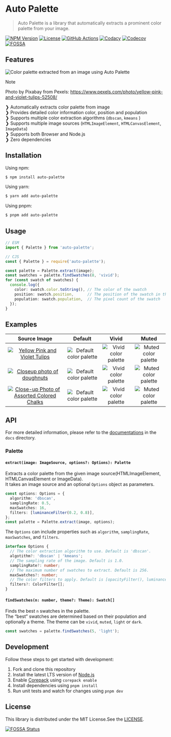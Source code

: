 # Auto Palette

> Auto Palette is a library that automatically extracts a prominent color palette from your image.

[![NPM Version](https://img.shields.io/npm/v/auto-palette)](https://www.npmjs.com/package/auto-palette)
[![License](https://img.shields.io/npm/l/auto-palette)](https://github.com/t28hub/auto-palette-ts/blob/main/LICENSE)
[![GitHub Actions](https://github.com/t28hub/auto-palette-ts/actions/workflows/build.yml/badge.svg)](https://github.com/t28hub/auto-palette-ts/actions/workflows/build.yml)
[![Codacy](https://app.codacy.com/project/badge/Grade/f133835017b04752aa3758dc62a8602e)](https://app.codacy.com/gh/t28hub/auto-palette-ts/dashboard?utm_source=gh&utm_medium=referral&utm_content=&utm_campaign=Badge_grade)
[![Codecov](https://codecov.io/gh/t28hub/auto-palette-ts/graph/badge.svg?token=F5obdWWvEt)](https://codecov.io/gh/t28hub/auto-palette-ts)
[![FOSSA](https://app.fossa.com/api/projects/custom%2B14538%2Fgithub.com%2Ft28hub%2Fauto-palette-ts.svg?type=shield&issueType=license)](https://app.fossa.com/projects/custom%2B14538%2Fgithub.com%2Ft28hub%2Fauto-palette-ts?ref=badge_shield&issueType=license)

## Features

![Color palette extracted from an image using Auto Palette](https://raw.githubusercontent.com/t28hub/auto-palette-ts/main/docs/assets/palette.webp)

> [!NOTE]
> Photo by Pixabay from Pexels: https://www.pexels.com/photo/yellow-pink-and-violet-tulips-52508/

❯ Automatically extracts color palette from image<br>
❯ Provides detailed color information color, position and population<br>
❯ Supports multiple color extraction algorithms (`dbscan`, `kmeans` )<br>
❯ Supports multiple image sources (`HTMLImageElement`, `HTMLCanvasElement`, `ImageData`)<br>
❯ Supports both Browser and Node.js<br>
❯ Zero dependencies<br>

## Installation

Using npm:

```bash
$ npm install auto-palette
```

Using yarn:

```bash
$ yarn add auto-palette
```

Using pnpm:

```bash
$ pnpm add auto-palette
```

## Usage

```ts
// ESM
import { Palette } from 'auto-palette';

// CJS
const { Palette } = require('auto-palette');

const palette = Palette.extract(image);
const swatches = palette.findSwatches(8, 'vivid');
for (const swatch of swatches) {
  console.log({
    color: swatch.color.toString(), // The color of the swatch
    position: swatch.position,      // The position of the swatch in the image
    population: swatch.population,  // The pixel count of the swatch
  });
}
```

## Examples

|                                                                                                          Source Image                                                                                                          |                                                             Default                                                             |                                                            Vivid                                                            |                                                            Muted                                                            |
|:------------------------------------------------------------------------------------------------------------------------------------------------------------------------------------------------------------------------------:|:-------------------------------------------------------------------------------------------------------------------------------:|:---------------------------------------------------------------------------------------------------------------------------:|:---------------------------------------------------------------------------------------------------------------------------:|
|               [![Yellow Pink and Violet Tulips](https://raw.githubusercontent.com/t28hub/auto-palette-ts/main/docs/assets/pexels-52508.webp)](https://www.pexels.com/photo/yellow-pink-and-violet-tulips-52508/)               |  ![Default color palette](https://raw.githubusercontent.com/t28hub/auto-palette-ts/main/docs/assets/pexels-52508-default.webp)  |  ![Vivid color palette](https://raw.githubusercontent.com/t28hub/auto-palette-ts/main/docs/assets/pexels-52508-vivid.webp)  |  ![Muted color palette](https://raw.githubusercontent.com/t28hub/auto-palette-ts/main/docs/assets/pexels-52508-muted.webp)  |
|                [![Closeup photo of doughnuts](https://raw.githubusercontent.com/t28hub/auto-palette-ts/main/docs/assets/pexels-1191639.webp)](https://www.pexels.com/photo/closeup-photo-of-doughnuts-1191639/)                | ![Default color palette](https://raw.githubusercontent.com/t28hub/auto-palette-ts/main/docs/assets/pexels-1191639-default.webp) | ![Vivid color palette](https://raw.githubusercontent.com/t28hub/auto-palette-ts/main/docs/assets/pexels-1191639-vivid.webp) | ![Muted color palette](https://raw.githubusercontent.com/t28hub/auto-palette-ts/main/docs/assets/pexels-1191639-muted.webp) |
| [![Close-up Photo of Assorted Colored Chalks](https://raw.githubusercontent.com/t28hub/auto-palette-ts/main/docs/assets/pexels-1153895.webp)](https://www.pexels.com/photo/close-up-photo-of-assorted-colored-chalks-1153895/) | ![Default color palette](https://raw.githubusercontent.com/t28hub/auto-palette-ts/main/docs/assets/pexels-1153895-default.webp) | ![Vivid color palette](https://raw.githubusercontent.com/t28hub/auto-palette-ts/main/docs/assets/pexels-1153895-vivid.webp) | ![Muted color palette](https://raw.githubusercontent.com/t28hub/auto-palette-ts/main/docs/assets/pexels-1153895-muted.webp) |

## API

For more detailed information, please refer to
the [documentations](https://github.com/t28hub/auto-palette-ts/tree/main/docs) in the `docs` directory.

### Palette

#### `extract(image: ImageSource, options?: Options): Palette`

Extracts a color palette from the given image source(HTMLImageElement, HTMLCanvasElement or ImageData).  
It takes an image source and an optional `Options` object as parameters.

```ts
const options: Options = {
  algorithm: 'dbscan',
  samplingRate: 0.5,
  maxSwatches: 16,
  filters: [luminanceFilter(0.2, 0.8)],
};
const palette = Palette.extract(image, options);
```

The `Options` can include properties such as `algorithm`, `samplingRate`, `maxSwatches`, and `filters`.

```ts
interface Options {
  // The color extraction algorithm to use. Default is 'dbscan'.
  algotithm?: 'dbscan' | 'kmeans';
  // The sampling rate of the image. Default is 1.0.
  samplingRate?: number;
  // The maximum number of swatches to extract. Default is 256.
  maxSwatches?: number;
  // The color filters to apply. Default is [opacityFilter(), luminanceFilter()].
  filters?: ColorFilter[];
}
```

#### `findSwatches(n: number, theme?: Theme): Swatch[]`

Finds the best `n` swatches in the palette.  
The “best” swatches are determined based on their population and optionally a theme.
The theme can be `vivid`, `muted`, `light` or `dark`.

```ts
const swatches = palette.findSwatches(5, 'light');
```

## Development

Follow these steps to get started with development:

1. Fork and clone this repository
2. Install the latest LTS version of [Node.js](https://nodejs.org/en)
3. Enable [Corepack](https://github.com/nodejs/corepack) using `corepack enable`
4. Install dependencies using `pnpm install`
5. Run unit tests and watch for changes using `pnpm dev`

## License

This library is distributed under the MIT License.See
the [LICENSE](https://github.com/t28hub/auto-palette-ts/blob/main/LICENSE).

[![FOSSA Status](https://app.fossa.com/api/projects/custom%2B14538%2Fgithub.com%2Ft28hub%2Fauto-palette-ts.svg?type=large&issueType=license)](https://app.fossa.com/projects/custom%2B14538%2Fgithub.com%2Ft28hub%2Fauto-palette-ts?ref=badge_large&issueType=license)
